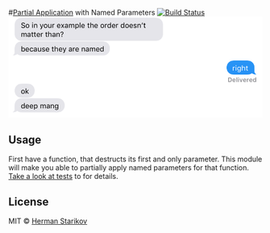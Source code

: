 #[Partial Application](https://github.com/MostlyAdequate/mostly-adequate-guide/blob/master/ch4.md) with Named Parameters [![Build Status](https://travis-ci.org/hermanya/partial-application-with-named-parameters.svg?branch=master)](https://travis-ci.org/hermanya/partial-application-with-named-parameters)
![screenshot](screenshot.png)

## Usage

First have a function, that destructs its first and only parameter.
This module will make you able to partially apply named parameters for that function.
[Take a look at tests](test.js) to for details.

## License

MIT © [Herman Starikov](http://hermanya.github.io)
